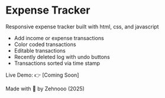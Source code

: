 # Expense Tracker

Responsive expense tracker built with html, css, and javascript

- Add income or expense transactions
- Color coded transactions
- Editable transactions
- Recently deleted log with undo buttons
- Transactions sorted via time stamp

Live Demo: 👉 [Coming Soon]

Made with 🤍 by Zehnooo (2025)

